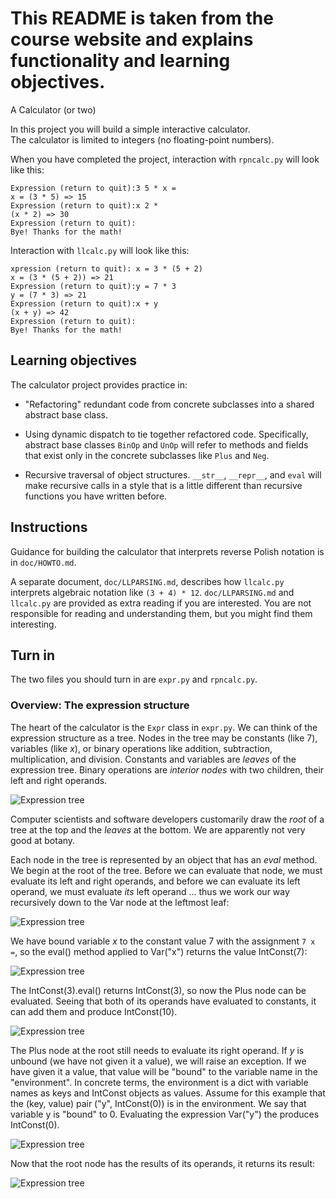
# This README is taken from the course website and explains functionality and learning objectives.
A Calculator (or two)

In this project you will build a simple interactive calculator.  
The calculator is limited to integers (no floating-point numbers).

When you have completed the project, interaction with ```rpncalc.py``` will
look like this: 
```
Expression (return to quit):3 5 * x =
x = (3 * 5) => 15
Expression (return to quit):x 2 *
(x * 2) => 30
Expression (return to quit):
Bye! Thanks for the math!
```

Interaction with ```llcalc.py``` will look like this: 
```
xpression (return to quit): x = 3 * (5 + 2)
x = (3 * (5 + 2)) => 21
Expression (return to quit):y = 7 * 3
y = (7 * 3) => 21
Expression (return to quit):x + y
(x + y) => 42
Expression (return to quit):
Bye! Thanks for the math!
```

## Learning objectives 

The calculator project provides practice in:

* "Refactoring" redundant code from concrete subclasses 
into a shared abstract base class. 

* Using dynamic dispatch to tie together refactored code. 
Specifically, abstract base classes ```BinOp``` and ```UnOp```
will refer to methods 
and fields that exist only in the concrete subclasses
like ```Plus``` and ```Neg```. 

* Recursive traversal of object structures. ```__str__```, 
```__repr__```, and ```eval``` will make recursive calls
in a style that is a little different than recursive 
functions you have written before. 

## Instructions

Guidance for building the calculator that 
 interprets reverse Polish notation is in ```doc/HOWTO.md```.  
 
 A separate document, ```doc/LLPARSING.md```, describes how 
 ```llcalc.py``` interprets algebraic notation like 
 ```(3 + 4) * 12```.  ```doc/LLPARSING.md``` and ```llcalc.py``` 
 are provided as extra reading if you are interested.  You are 
 not responsible for reading and understanding them, but you 
 might find them interesting. 
 
## Turn in
 
 The two files you should turn in are ```expr.py``` and ```rpncalc.py```. 
    

### Overview: The expression structure

The heart of the calculator is the ```Expr``` class in ```expr.py```.
We can think of the expression structure as a tree.  Nodes in the tree
may be constants (like 7), variables (like *x*), or binary operations
like addition, subtraction, multiplication, and division.  Constants
and variables are *leaves* of the expression tree.  Binary operations
are *interior nodes* with two children, their left and right operands. 

![Expression tree](doc/img/expr-eval-0.png)

Computer scientists and software developers customarily draw the
*root* of a tree at the top and the *leaves* at the bottom.  We are
apparently not very good at botany.   


 Each node in the tree is represented by an object that has an *eval* method.  
We begin at the root of the tree. Before we can evaluate that node, we
must evaluate its left and right operands, and before we can evaluate
its left operand, we must evaluate *its* left operand ... thus we work
our way recursively down to the Var node at the leftmost leaf:  

![Expression tree](doc/img/expr-eval-1.png)

We have bound variable *x* to the constant value 7 with the assignment
```7 x =```, so the eval() method applied to Var("x") returns the
value IntConst(7):  

![Expression tree](doc/img/expr-eval-2.png)

The IntConst(3).eval() returns IntConst(3), so now the Plus node can be
evaluated.  Seeing that both of its operands have evaluated to
constants, it can add them and produce IntConst(10).  

![Expression tree](doc/img/expr-eval-3.png)

The Plus node at the root still needs to evaluate its right operand.
If *y* is unbound (we have not given it a value), we will raise 
an exception.  If we have given it a value, that value
will be "bound" to the variable name in the "environment". 
In concrete terms, the environment is a dict with variable 
names as keys and IntConst objects as values.  Assume for 
this example that the (key, value) pair ("y", IntConst(0)) 
is in the environment.  We say that variable y is "bound"
to 0.  Evaluating the expression Var("y") the produces 
IntConst(0). 

![Expression tree](doc/img/expr-eval-6.png)

Now that the root node has the results of its operands, it returns its result: 

 ![Expression tree](doc/img/expr-eval-7.png)
 







